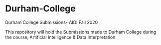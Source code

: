# Durham-College
Durham College Submissions- AIDI Fall 2020

This repository will hold the Submissions made to Durham College during the course; Artificial Intelligence & Data Interpretation.
